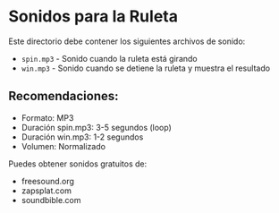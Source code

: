 # Sonidos para la Ruleta

Este directorio debe contener los siguientes archivos de sonido:

- `spin.mp3` - Sonido cuando la ruleta está girando
- `win.mp3` - Sonido cuando se detiene la ruleta y muestra el resultado

## Recomendaciones:
- Formato: MP3
- Duración spin.mp3: 3-5 segundos (loop)
- Duración win.mp3: 1-2 segundos
- Volumen: Normalizado

Puedes obtener sonidos gratuitos de:
- freesound.org
- zapsplat.com
- soundbible.com